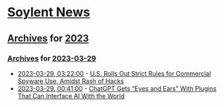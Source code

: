 # [Soylent News](../../../README.md)

## [Archives](../../index.md) for [2023](../index.md)

### [Archives](../../index.md) for [2023-03-29](index.md)

* [2023-03-29, 03:22:00](https://soylentnews.org/article.pl?sid=23/03/28/153226&from=rss) - [U.S. Rolls Out Strict Rules for Commercial Spyware Use, Amidst Rash of Hacks](https://soylentnews.org/article.pl?sid=23/03/28/153226&from=rss)
* [2023-03-29, 00:41:00](https://soylentnews.org/article.pl?sid=23/03/28/0236236&from=rss) - [ChatGPT Gets “Eyes and Ears” With Plugins That Can Interface AI With the World](https://soylentnews.org/article.pl?sid=23/03/28/0236236&from=rss)
